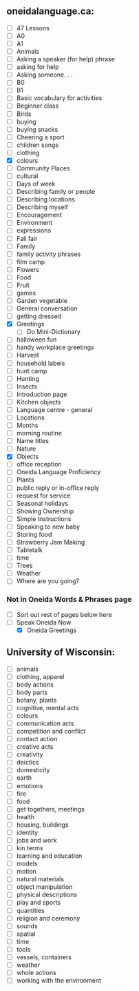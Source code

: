 ## oneidalanguage.ca:
- [ ] 47 Lessons
- [ ] A0
- [ ] A1
- [ ] Animals
- [ ] Asking a speaker (for help) phrase
- [ ] asking for help
- [ ] Asking someone. . .
- [ ] B0
- [ ] B1
- [ ] Basic vocabulary for activities
- [ ] Beginner class
- [ ] Birds
- [ ] buying
- [ ] buying snacks
- [ ] Cheering a sport
- [ ] children songs
- [ ] clothing
- [x] colours
- [ ] Community Places
- [ ] cultural
- [ ] Days of week
- [ ] Describing family or people
- [ ] Describing locations
- [ ] Describing myself
- [ ] Encouragement
- [ ] Environment
- [ ] expressions
- [ ] Fall fair
- [ ] Family
- [ ] family activity phrases
- [ ] film camp
- [ ] Flowers
- [ ] Food
- [ ] Fruit
- [ ] games
- [ ] Garden vegetable
- [ ] General conversation
- [ ] getting dressed
- [x] Greetings
  - [ ] Do Mini-Dictionary
- [ ] halloween fun
- [ ] handy workplace greetings
- [ ] Harvest
- [ ] household labels
- [ ] hunt camp
- [ ] Hunting
- [ ] Insects
- [ ] Introduction page
- [ ] Kitchen objects
- [ ] Language centre - general
- [ ] Locations
- [ ] Months
- [ ] morning routine
- [ ] Name titles
- [ ] Nature
- [x] Objects
- [ ] office reception
- [ ] Oneida Language Proficiency
- [ ] Plants
- [ ] public reply or in-office reply
- [ ] request for service
- [ ] Seasonal holidays
- [ ] Showing Ownership
- [ ] Simple Instructions
- [ ] Speaking to new baby
- [ ] Storing food
- [ ] Strawberry Jam Making
- [ ] Tabletalk
- [ ] time
- [ ] Trees
- [ ] Weather
- [ ] Where are you going?
### Not in Oneida Words & Phrases page
- [ ] Sort out rest of pages below here
- [ ] Speak Oneida Now
  - [x] Oneida Greetings
## University of Wisconsin:
- [ ] animals
- [ ] clothing, apparel
- [ ] body actions
- [ ] body parts
- [ ] botany, plants
- [ ] cognitive, mental acts
- [ ] colours
- [ ] communication acts
- [ ] competition and conflict
- [ ] contact action
- [ ] creative acts
- [ ] creativity
- [ ] deictics
- [ ] domesticity
- [ ] earth
- [ ] emotions
- [ ] fire
- [ ] food
- [ ] get togethers, meetings
- [ ] health
- [ ] housing, buildings
- [ ] identity
- [ ] jobs and work
- [ ] kin terms
- [ ] learning and education
- [ ] models
- [ ] motion
- [ ] natural materials
- [ ] object manipulation
- [ ] physical descriptions
- [ ] play and sports
- [ ] quantities
- [ ] religion and ceremony
- [ ] sounds
- [ ] spatial
- [ ] time
- [ ] tools
- [ ] vessels, containers
- [ ] weather
- [ ] whole actions
- [ ] working with the environment
